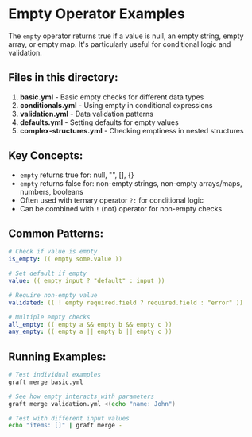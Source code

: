 # Empty Operator Examples

The `empty` operator returns true if a value is null, an empty string, empty array, or empty map. It's particularly useful for conditional logic and validation.

## Files in this directory:

1. **basic.yml** - Basic empty checks for different data types
2. **conditionals.yml** - Using empty in conditional expressions
3. **validation.yml** - Data validation patterns
4. **defaults.yml** - Setting defaults for empty values
5. **complex-structures.yml** - Checking emptiness in nested structures

## Key Concepts:

- `empty` returns true for: null, "", [], {}
- `empty` returns false for: non-empty strings, non-empty arrays/maps, numbers, booleans
- Often used with ternary operator `?:` for conditional logic
- Can be combined with `!` (not) operator for non-empty checks

## Common Patterns:

```yaml
# Check if value is empty
is_empty: (( empty some.value ))

# Set default if empty
value: (( empty input ? "default" : input ))

# Require non-empty value
validated: (( ! empty required.field ? required.field : "error" ))

# Multiple empty checks
all_empty: (( empty a && empty b && empty c ))
any_empty: (( empty a || empty b || empty c ))
```

## Running Examples:

```bash
# Test individual examples
graft merge basic.yml

# See how empty interacts with parameters
graft merge validation.yml <(echo "name: John")

# Test with different input values
echo "items: []" | graft merge -
```